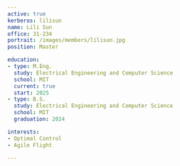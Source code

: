 ```yaml
---
active: true
kerberos: lilisun
name: Lili Sun
office: 31-234
portrait: /images/members/lilisun.jpg
position: Master

education:
- type: M.Eng.
  study: Electrical Engineering and Computer Science
  school: MIT
  current: true
  start: 2025
- type: B.S.
  study: Electrical Engineering and Computer Science
  school: MIT
  graduation: 2024

interests:
- Optimal Control
- Agile Flight

--- 
```

